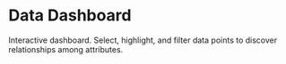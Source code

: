 # Data Dashboard
Interactive dashboard. Select, highlight, and filter data points to discover relationships among attributes.
